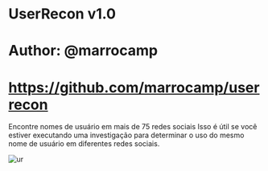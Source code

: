 # UserRecon v1.0
# Author: @marrocamp
# https://github.com/marrocamp/userrecon

Encontre nomes de usuário em mais de 75 redes sociais
Isso é útil se você estiver executando uma investigação para determinar o uso do mesmo nome de usuário em diferentes redes sociais.

![ur](https://user-images.githubusercontent.com/34893261/43992221-49d40f1c-9d52-11e8-8f58-24ae4aa11dd6.png)

